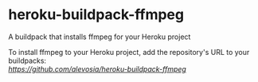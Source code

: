 # heroku-buildpack-ffmpeg
A buildpack that installs ffmpeg for your Heroku project  

To install ffmpeg to your Heroku project, add the repository's URL to your buildpacks:  
*https://github.com/alevosia/heroku-buildpack-ffmpeg*
